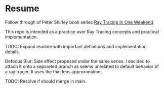 # Resume

Follow through of Peter Shirley book series [Ray Tracing In One Weekend](https://raytracing.github.io/books/RayTracingInOneWeekend.html#overview).

This repo is intended as a practice over Ray Tracing concepts and practical implementation.

TODO: Expand readme with important definitions and implementation details.

Defocus Blur:
Side effect propesed under the same series. I decided to attach it onto a separeted branch as seems unrelated to default behavior of a ray tracer.
It uses the thin lens approximation.

TODO: Resolve if should merge in main.